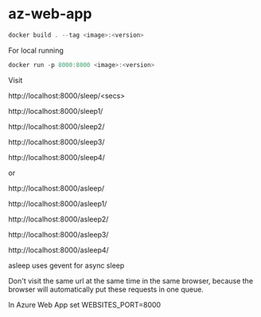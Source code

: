 # az-web-app

```ps1
docker build . --tag <image>:<version>
```

For local running

```ps1
docker run -p 8000:8000 <image>:<version>
```

Visit

  http://localhost:8000/sleep/\<secs\>
  
  http://localhost:8000/sleep1/<secs>

  http://localhost:8000/sleep2/<secs>

  http://localhost:8000/sleep3/<secs>

  http://localhost:8000/sleep4/<secs>

or
  
  http://localhost:8000/asleep/<secs>

  http://localhost:8000/asleep1/<secs>

  http://localhost:8000/asleep2/<secs>

  http://localhost:8000/asleep3/<secs>

  http://localhost:8000/asleep4/<secs>

asleep uses gevent for async sleep

Don't visit the same url at the same time in the same browser, because the browser will automatically put these requests in one queue.

In Azure Web App set WEBSITES_PORT=8000
